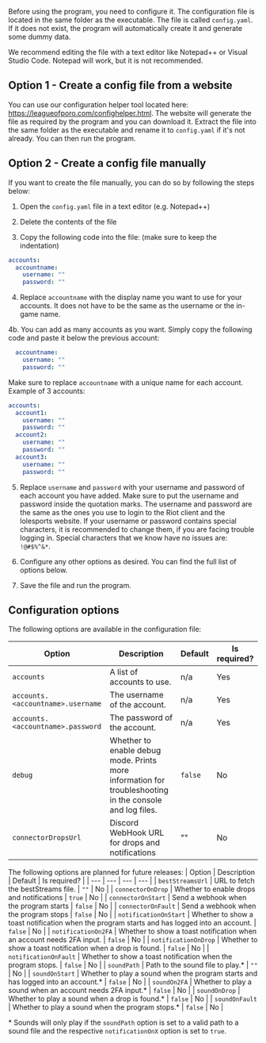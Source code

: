 Before using the program, you need to configure it. The configuration file is located in the same folder as the executable. The file is called `config.yaml`. If it does not exist, the program will automatically create it and generate some dummy data. 

We recommend editing the file with a text editor like Notepad++ or Visual Studio Code. Notepad will work, but it is not recommended.

## Option 1 - Create a config file from a website

You can use our configuration helper tool located here: https://leagueofporo.com/confighelper.html. The website will generate the file as required by the program and you can download it. Extract the file into the same folder as the executable and rename it to `config.yaml` if it's not already. You can then run the program.

## Option 2 - Create a config file manually

If you want to create the file manually, you can do so by following the steps below:

1. Open the `config.yaml` file in a text editor (e.g. Notepad++) 

2. Delete the contents of the file

3. Copy the following code into the file: (make sure to keep the indentation)

```yaml
accounts:
  accountname:
    username: ""
    password: ""
```

4. Replace `accountname` with the display name you want to use for your accounts. It does not have to be the same as the username or the in-game name. 

4b. You can add as many accounts as you want. Simply copy the following code and paste it below the previous account:
```yaml
  accountname:
    username: ""
    password: ""
```

Make sure to replace `accountname` with a unique name for each account. Example of 3 accounts:
```yaml
accounts:
  account1:
    username: ""
    password: ""
  account2:
    username: ""
    password: ""
  account3:
    username: ""
    password: ""
```

5. Replace `username` and `password` with your username and password of each account you have added. Make sure to put the username and password inside the quotation marks. The username and password are the same as the ones you use to login to the Riot client and the lolesports website. If your username or password contains special characters, it is recommended to change them, if you are facing trouble logging in. Special characters that we know have no issues are: `!@#$%^&*`. 

6. Configure any other options as desired. You can find the full list of options below.

7. Save the file and run the program.


## Configuration options

The following options are available in the configuration file:

| Option | Description | Default | Is required? |
| --- | --- | --- | --- |
| `accounts` | A list of accounts to use. | n/a | Yes |
| `accounts.<accountname>.username` | The username of the account. | n/a | Yes |
| `accounts.<accountname>.password` | The password of the account. | n/a | Yes |
| `debug` | Whether to enable debug mode. Prints more information for troubleshooting in the console and log files. | `false` | No |
| `connectorDropsUrl` | Discord WebHook URL for drops and notifications | "" | No |

The following options are planned for future releases:
| Option | Description | Default | Is required? |
| --- | --- | --- | --- |
| `bestStreamsUrl` | URL to fetch the bestStreams file. | `""` | No |
| `connectorOnDrop` | Whether to enable drops and notifications | `true` | No |
| `connectorOnStart` | Send a webhook when the program starts | `false` | No |
| `connectorOnFault` | Send a webhook when the program stops | `false` | No |
| `notificationOnStart` | Whether to show a toast notification when the program starts and has logged into an account. | `false` | No |
| `notificationOn2FA` | Whether to show a toast notification when an account needs 2FA input. | `false` | No |
| `notificationOnDrop` | Whether to show a toast notification when a drop is found. | `false` | No |
| `notificationOnFault` | Whether to show a toast notification when the program stops. | `false` | No |
| `soundPath` | Path to the sound file to play.* | `""` | No |
| `soundOnStart` | Whether to play a sound when the program starts and has logged into an account.* | `false` | No |
| `soundOn2FA` | Whether to play a sound when an account needs 2FA input.* | `false` | No |
| `soundOnDrop` | Whether to play a sound when a drop is found.* | `false` | No |
| `soundOnFault` | Whether to play a sound when the program stops.* | `false` | No |

\* Sounds will only play if the `soundPath` option is set to a valid path to a sound file and the respective `notificationOnX` option is set to `true`.